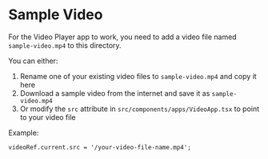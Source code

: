 # Sample Video

For the Video Player app to work, you need to add a video file named `sample-video.mp4` to this directory.

You can either:
1. Rename one of your existing video files to `sample-video.mp4` and copy it here
2. Download a sample video from the internet and save it as `sample-video.mp4`
3. Or modify the `src` attribute in `src/components/apps/VideoApp.tsx` to point to your video file

Example:
```tsx
videoRef.current.src = '/your-video-file-name.mp4';
``` 